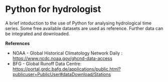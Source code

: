 # Python for hydrologist
A brief intoduction to the use of Python for analysing hydrological time series.
Some free available datasets are used as reference. 
Further data can be integrated and downloaded. 

**References**
* NOAA - Global Historical Climatology Network Daily : https://www.ncdc.noaa.gov/ghcnd-data-access
* BFG - Global Runoff Data Centre: https://portal.grdc.bafg.de/applications/public.html?publicuser=PublicUser#dataDownload/Stations

